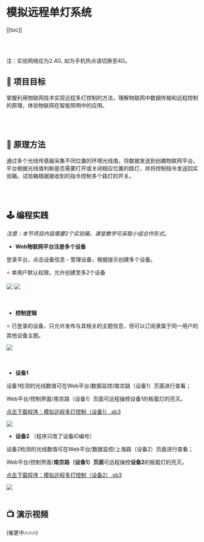 # 模拟远程单灯系统

[[toc]]

<br>
<br>

<span class="attention">注：实验网络应为2.4G, 如为手机热点请切换至4G。</span>

## 🎯 项目目标

掌握利用物联网技术实现远程多灯控制的方法，理解物联网中数据传输和远程控制的原理，体验物联网在智能照明中的应用。

<br>
<br>

## 📖 原理方法

通过多个光线传感器采集不同位置的环境光线值，将数据发送到创趣物联网平台。平台根据光线值判断是否需要打开或关闭相应位置的路灯，并将控制指令发送回实验箱。试验箱根据接收到的指令控制多个路灯的开关。

<br>
<br>

## 🕹️ 编程实践

*注意：本节项目内容需要2个实验箱，课堂教学可采取小组合作形式。* 


- **Web物联网平台注册多个设备**

登录平台，点击设备信息 - 管理设备，根据提示创建多个设备。

⭐ 单用户默认权限，允许创建至多2个设备

<img src="/images/docimg/Snipaste_2025-03-06_15-04-54.png">

<img src="/images/docimg/Snipaste_2025-03-06_15-07-18.png">

<br>
<br>
<br>

- **控制逻辑**

⭐ 已登录的设备，只允许发布与其相关的主题信息，但可以订阅隶属于同一用户的其他设备主题。

<img src="/images/docimg/Snipaste_2025-03-06_16-21-27.png">

<br>
<br>
<br>

- **设备1**

设备1检测的光线数值可在Web平台/数据监控/南京路（设备1）页面进行查看；

Web平台/控制界面/南京路（设备1）页面可远程操控设备1的板载灯的亮灭。

<a href="/tutorial/starbox_sj/sb3/模拟远程多灯控制（设备1）.sb3">点击下载程序：模拟远程多灯控制（设备1）.sb3</a>

<img src="/images/docimg/Snipaste_2025-03-06_15-28-14.png">

<br>

- **设备2** （程序只改了设备ID编号）

设备2检测的光线数值可在Web平台/数据监控/上海路（设备2）页面进行查看；

Web平台/控制界面/**南京路（设备1）页面**可远程操控**设备2**的板载灯的亮灭。

<a href="/tutorial/starbox_sj/sb3/模拟远程多灯控制（设备2）.sb3">点击下载程序：模拟远程多灯控制（设备2）.sb3</a>

<img src="/images/docimg/Snipaste_2025-03-06_16-46-08.png">

<br>
<br>

## 📺 演示视频

(催更中🔥🔥🔥)




